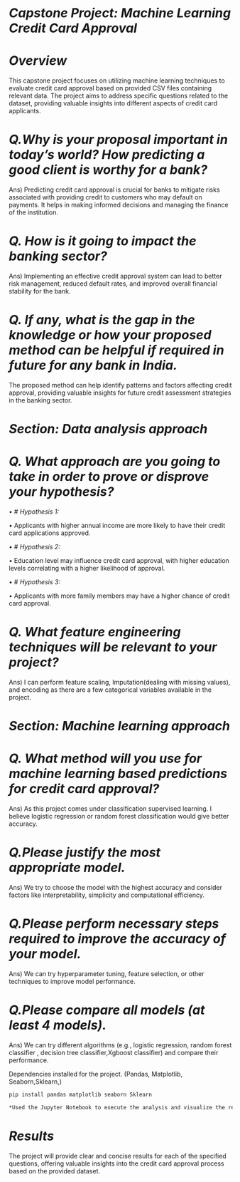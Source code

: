 #  *Capstone Project: Machine Learning Credit Card Approval*

#  *Overview*

This capstone project focuses on utilizing machine learning techniques to evaluate credit card approval based on provided CSV files containing relevant data. The project aims to address specific questions related to the dataset, providing valuable insights into different aspects of credit card applicants.



 # *Q.Why is your proposal important in today’s world? How predicting a good client is worthy for a bank?*

Ans) Predicting credit card approval is crucial for banks to mitigate risks associated with providing credit to customers who may default on payments.
     It helps in making informed decisions and managing the finance of the institution.
     
# *Q. How is it going to impact the banking sector?*
Ans) Implementing an effective credit approval system can lead to better risk management, reduced default rates, and improved overall financial stability for the bank.

# *Q. If any, what is the gap in the knowledge or how your proposed method can be helpful if required in future for any bank in India.*
The proposed method can help identify patterns and factors affecting credit approval, providing valuable insights for future credit assessment strategies in the banking sector.
 
# *Section: Data analysis approach*


# *Q. What approach are you going to take in order to prove or disprove your hypothesis?*

•	# *Hypothesis 1:*

•	Applicants with higher annual income are more likely to have their credit card applications approved.

•	# *Hypothesis 2:*

•	Education level may influence credit card approval, with higher education levels correlating with a higher likelihood of approval.

•	# *Hypothesis 3:*

•	Applicants with more family members may have a higher chance of credit card approval.
# *Q. What feature engineering techniques will be relevant to your project?*

Ans) I can perform feature scaling, Imputation(dealing with missing values), and encoding as there are a few categorical variables available in the project.
 
# *Section: Machine learning approach*


# *Q. What method will you use for machine learning based predictions for credit card approval?*

Ans) As this project comes under classification supervised learning. I believe logistic regression or random forest classification
would give better accuracy.

# *Q.Please justify the most appropriate model.*

Ans) We try to choose the model with the highest accuracy and consider factors like interpretability, simplicity and computational efficiency.
# *Q.Please perform necessary steps required to improve the accuracy of your model.*

Ans) We can try hyperparameter tuning, feature selection, or other techniques to improve model performance.

# *Q.Please compare all models (at least 4 models).*

Ans) We can try different algorithms (e.g., logistic regression, random forest classifier , decision tree classifier,Xgboost classifier) and compare their performance.

 
 Dependencies installed for the project. (Pandas, Matplotlib, Seaborn,Sklearn,)

``` bash 
pip install pandas matplotlib seaborn Sklearn
```

``` bash
*Used the Jupyter Notebook to execute the analysis and visualize the results.*
```


# *Results*

The project will provide clear and concise results for each of the specified questions, offering valuable insights into the credit card approval process based on the provided dataset.


